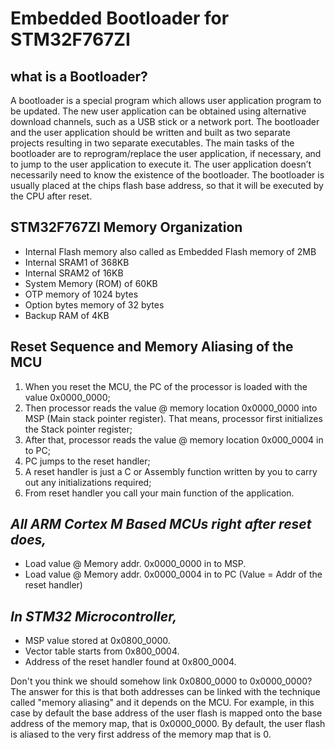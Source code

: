 # Embedded Bootloader for STM32F767ZI

## what is a Bootloader?

A bootloader is a special program which allows user application program to be updated. The new user application can be obtained using alternative download channels, 
such as a USB stick or a network port. The bootloader and the user application should be written and built as two separate projects resulting in two separate executables. The main tasks of the bootloader are to reprogram/replace the user application, if necessary, and to jump to the user application to execute it. The user application doesn’t necessarily need to know the existence of the bootloader. The bootloader is usually placed at the chips flash base address, so that it will be executed by the CPU after reset. 

## STM32F767ZI Memory Organization
* Internal Flash memory also called as Embedded Flash memory of 2MB
* Internal SRAM1 of 368KB
* Internal SRAM2 of 16KB
* System Memory (ROM) of 60KB
* OTP memory of 1024 bytes
* Option bytes memory of 32 bytes
* Backup RAM of 4KB

## Reset Sequence and Memory Aliasing of the MCU

1. When you reset the MCU, the PC of the processor is loaded with the value 0x0000_0000;
2. Then processor reads the value @ memory location 0x0000_0000 into MSP (Main stack pointer register). That means, processor first initializes the Stack pointer register;
3. After that, processor reads the value @ memory location 0x000_0004 in to PC;
4. PC jumps to the reset handler;
5. A reset handler is just a C or Assembly function written by you to carry out any initializations required;
6. From reset handler you call your main function of the application.

## *All ARM Cortex M Based MCUs right after reset does,*
* Load value @ Memory addr. 0x0000_0000 in to MSP.
* Load value @ Memory addr. 0x0000_0004 in to PC (Value = Addr of the reset handler)

## *In STM32 Microcontroller,*
* MSP value stored at 0x0800_0000.
* Vector table starts from 0x800_0004.
* Address of the reset handler found at 0x800_0004.

Don't you think we should somehow link 0x0800_0000 to 0x0000_0000? The answer for this is that both addresses can be linked with the technique called "memory aliasing" and it depends on the MCU. For example, in this case by default the base address of the user flash is mapped onto the base address of the memory map, that is 0x0000_0000. By default, the user flash is aliased to the very first address of the memory map that is 0. 



